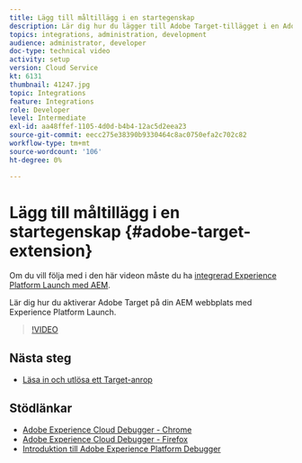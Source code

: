 ```yaml
---
title: Lägg till måltillägg i en startegenskap
description: Lär dig hur du lägger till Adobe Target-tillägget i en Adobe Experience Platform Launch-egenskap.
topics: integrations, administration, development
audience: administrator, developer
doc-type: technical video
activity: setup
version: Cloud Service
kt: 6131
thumbnail: 41247.jpg
topic: Integrations
feature: Integrations
role: Developer
level: Intermediate
exl-id: aa48ffef-1105-4d0d-b4b4-12ac5d2eea23
source-git-commit: eecc275e38390b9330464c8ac0750efa2c702c82
workflow-type: tm+mt
source-wordcount: '106'
ht-degree: 0%

---
```


# Lägg till måltillägg i en startegenskap {#adobe-target-extension}

Om du vill följa med i den här videon måste du ha [integrerad Experience Platform Launch med AEM](../experience-platform/data-collection/tags/overview.md).

Lär dig hur du aktiverar Adobe Target på din AEM webbplats med Experience Platform Launch.

>[!VIDEO](https://video.tv.adobe.com/v/41247?quality=12&learn=on)

## Nästa steg

+ [Läsa in och utlösa ett Target-anrop](./load-and-fire-target.md)

## Stödlänkar

+ [Adobe Experience Cloud Debugger - Chrome](https://chrome.google.com/webstore/detail/adobe-experience-cloud-de/ocdmogmohccmeicdhlhhgepeaijenapj)
+ [Adobe Experience Cloud Debugger - Firefox](https://addons.mozilla.org/en-US/firefox/addon/adobe-experience-platform-dbg/)
+ [Introduktion till Adobe Experience Platform Debugger](https://experienceleague.adobe.com/docs/debugger-learn/tutorials/experience-platform-debugger/introduction-to-the-experience-platform-debugger.html)
